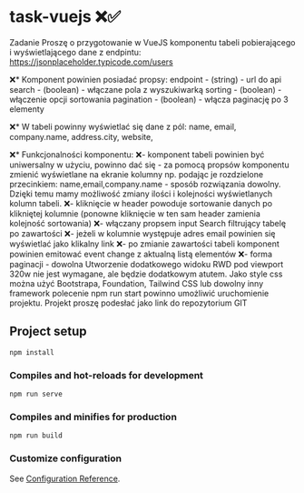 # task-vuejs ❌✅
Zadanie
Proszę o przygotowanie w VueJS komponentu tabeli pobierającego i wyświetlającego dane z endpintu: 
https://jsonplaceholder.typicode.com/users

❌* Komponent powinien posiadać propsy: 
  endpoint - (string) - url do api
  search - (boolean) - włączane pola z wyszukiwarką
  sorting - (boolean) - włączenie opcji sortowania
  pagination - (boolean) - włącza paginację po 3 elementy

❌* W tabeli powinny wyświetlać się dane z pól:
  name,
  email,
  company.name,
  address.city,
  website,

❌* Funkcjonalności komponentu:
❌- komponent tabeli powinien być uniwersalny w użyciu, powinno dać się - za pomocą
propsów komponentu zmienić wyświetlane na ekranie kolumny np. podając je rozdzielone
przecinkiem: name,email,company.name - sposób rozwiązania dowolny. Dzięki temu
mamy możliwość zmiany ilości i kolejności wyświetlanych kolumn tabeli.
❌- kliknięcie w header powoduje sortowanie danych po klikniętej kolumnie (ponowne kliknięcie
w ten sam header zamienia kolejność sortowania)
❌- włączany propsem input Search filtrujący tabelę po zawartości
❌- jeżeli w kolumnie występuje adres email powinien się wyświetlać jako klikalny link
❌- po zmianie zawartości tabeli komponent powinien emitować event change z aktualną listą
elementów
❌- forma paginacji - dowolna
Utworzenie dodatkowego widoku RWD pod viewport 320w nie jest wymagane, ale będzie
dodatkowym atutem.
Jako style css można użyć Bootstrapa, Foundation, Tailwind CSS lub dowolny inny framework
polecenie npm run start powinno umożliwić uruchomienie projektu.
Projekt proszę podesłać jako link do repozytorium GIT

## Project setup
```
npm install
```

### Compiles and hot-reloads for development
```
npm run serve
```

### Compiles and minifies for production
```
npm run build
```

### Customize configuration
See [Configuration Reference](https://cli.vuejs.org/config/).

